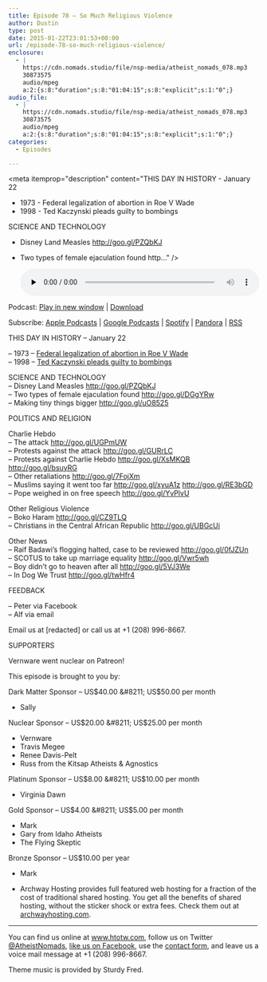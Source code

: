 ```yaml
---
title: Episode 78 – So Much Religious Violence
author: Dustin
type: post
date: 2015-01-22T23:01:53+00:00
url: /episode-78-so-much-religious-violence/
enclosure:
  - |
    https://cdn.nomads.studio/file/nsp-media/atheist_nomads_078.mp3
    30873575
    audio/mpeg
    a:2:{s:8:"duration";s:8:"01:04:15";s:8:"explicit";s:1:"0";}
audio_file:
  - |
    https://cdn.nomads.studio/file/nsp-media/atheist_nomads_078.mp3
    30873575
    audio/mpeg
    a:2:{s:8:"duration";s:8:"01:04:15";s:8:"explicit";s:1:"0";}
categories:
  - Episodes

---
```

<div itemscope itemtype="http://schema.org/AudioObject">
  <meta itemprop="name" content="Episode 78 &#8211; So Much Religious Violence" />
  
  <meta itemprop="uploadDate" content="2015-01-22T16:01:53-07:00" />
  
  <meta itemprop="encodingFormat" content="audio/mpeg" />
  
  <meta itemprop="duration" content="PT1H04M15S" />
  
  <meta itemprop="description" content="THIS DAY IN HISTORY - January 22

- 1973 - Federal legalization of abortion in Roe V Wade
- 1998 - Ted Kaczynski pleads guilty to bombings

SCIENCE AND TECHNOLOGY
- Disney Land Measles http://goo.gl/PZQbKJ
- Two types of female ejaculation found http..." />
  
  <meta itemprop="contentUrl" content="https://dts.podtrac.com/redirect.mp3/cdn.nomads.studio/file/nsp-media/atheist_nomads_078.mp3" />
  
  <meta itemprop="contentSize" content="29.4" />
  </p> 
  
  <div class="powerpress_player" id="powerpress_player_8333">
    <audio class="wp-audio-shortcode" id="audio-5160-77" preload="none" style="width: 100%;" controls="controls"><source type="audio/mpeg" src="https://dts.podtrac.com/redirect.mp3/cdn.nomads.studio/file/nsp-media/atheist_nomads_078.mp3?_=77" /><a href="https://dts.podtrac.com/redirect.mp3/cdn.nomads.studio/file/nsp-media/atheist_nomads_078.mp3">https://dts.podtrac.com/redirect.mp3/cdn.nomads.studio/file/nsp-media/atheist_nomads_078.mp3</a></audio>
  </div>
</div>

<p class="powerpress_links powerpress_links_mp3">
  Podcast: <a href="https://dts.podtrac.com/redirect.mp3/cdn.nomads.studio/file/nsp-media/atheist_nomads_078.mp3" class="powerpress_link_pinw" target="_blank" title="Play in new window" onclick="return powerpress_pinw('https://htotw.com/?powerpress_pinw=5160-podcast');" rel="nofollow">Play in new window</a> | <a href="https://dts.podtrac.com/redirect.mp3/cdn.nomads.studio/file/nsp-media/atheist_nomads_078.mp3" class="powerpress_link_d" title="Download" rel="nofollow" download="atheist_nomads_078.mp3">Download</a>
</p>

<p class="powerpress_links powerpress_subscribe_links">
  Subscribe: <a href="https://podcasts.apple.com/us/podcast/humanists-take-on-the-world/id530050098?mt=2&ls=1" class="powerpress_link_subscribe powerpress_link_subscribe_itunes" target="_blank" title="Subscribe on Apple Podcasts" rel="nofollow">Apple Podcasts</a> | <a href="https://www.google.com/podcasts?feed=aHR0cDovL2F0aGVpc3Rub21hZHMubGlic3luLmNvbS9yc3M%3D" class="powerpress_link_subscribe powerpress_link_subscribe_googleplay" target="_blank" title="Subscribe on Google Podcasts" rel="nofollow">Google Podcasts</a> | <a href="https://open.spotify.com/show/3LzK2xZGike6Tc1GEMtMbr?si=LieN9SNuTpq96smuaUsH8A" class="powerpress_link_subscribe powerpress_link_subscribe_spotify" target="_blank" title="Subscribe on Spotify" rel="nofollow">Spotify</a> | <a href="https://www.pandora.com/podcast/atheist-nomads/PC:10122?corr=62071012&part=ug" class="powerpress_link_subscribe powerpress_link_subscribe_pandora" target="_blank" title="Subscribe on Pandora" rel="nofollow">Pandora</a> | <a href="https://htotw.com/feed/podcast/" class="powerpress_link_subscribe powerpress_link_subscribe_rss" target="_blank" title="Subscribe via RSS" rel="nofollow">RSS</a>
</p>

THIS DAY IN HISTORY &#8211; January 22

&#8211; 1973 &#8211; <a href="http://www.history.com/this-day-in-history/roe-v-wade" target="_blank" rel="noopener">Federal legalization of abortion in Roe V Wade</a>  
&#8211; 1998 &#8211; <a href="http://www.history.com/this-day-in-history/ted-kaczynski-pleads-guilty-to-bombings" target="_blank" rel="noopener">Ted Kaczynski pleads guilty to bombings</a>

SCIENCE AND TECHNOLOGY  
&#8211; Disney Land Measles <a href="http://goo.gl/PZQbKJ" target="_blank" rel="noopener">http://goo.gl/PZQbKJ</a>  
&#8211; Two types of female ejaculation found <a href="http://goo.gl/DGgYRw" target="_blank" rel="noopener">http://goo.gl/DGgYRw</a>  
&#8211; Making tiny things bigger <a href="http://goo.gl/uO8525" target="_blank" rel="noopener">http://goo.gl/uO8525</a>

POLITICS AND RELIGION

Charlie Hebdo  
&#8211; The attack <a href="http://goo.gl/UGPmUW" target="_blank" rel="noopener">http://goo.gl/UGPmUW</a>  
&#8211; Protests against the attack <a href="http://goo.gl/GURrLC" target="_blank" rel="noopener">http://goo.gl/GURrLC</a>  
&#8211; Protests against Charlie Hebdo <a href="http://goo.gl/XsMKQB" target="_blank" rel="noopener">http://goo.gl/XsMKQB</a> <a href="http://goo.gl/bsuyRG" target="_blank" rel="noopener">http://goo.gl/bsuyRG</a>  
&#8211; Other retaliations <a href="http://goo.gl/7FojXm" target="_blank" rel="noopener">http://goo.gl/7FojXm</a>  
&#8211; Muslims saying it went too far <a href="http://goo.gl/xyuA1z" target="_blank" rel="noopener">http://goo.gl/xyuA1z</a> <a href="http://goo.gl/RE3bGD" target="_blank" rel="noopener">http://goo.gl/RE3bGD</a>  
&#8211; Pope weighed in on free speech <a href="http://goo.gl/YvPlvU" target="_blank" rel="noopener">http://goo.gl/YvPlvU</a>

Other Religious Violence  
&#8211; Boko Haram <a href="http://goo.gl/CZ9TLQ" target="_blank" rel="noopener">http://goo.gl/CZ9TLQ</a>  
&#8211; Christians in the Central African Republic <a href="http://goo.gl/UBGcUi" target="_blank" rel="noopener">http://goo.gl/UBGcUi</a>

Other News  
&#8211; Raif Badawi’s flogging halted, case to be reviewed <a href="http://goo.gl/0fJZUn" target="_blank" rel="noopener">http://goo.gl/0fJZUn</a>  
&#8211; SCOTUS to take up marriage equality <a href="http://goo.gl/Vwr5wh" target="_blank" rel="noopener">http://goo.gl/Vwr5wh</a>  
&#8211; Boy didn&#8217;t go to heaven after all <a href="http://goo.gl/5VJ3We" target="_blank" rel="noopener">http://goo.gl/5VJ3We</a>  
&#8211; In Dog We Trust <a href="http://goo.gl/twHfr4" target="_blank" rel="noopener">http://goo.gl/twHfr4</a>

FEEDBACK

&#8211; Peter via Facebook  
&#8211; Alf via email

Email us at [redacted] or call us at +1 (208) 996-8667.

SUPPORTERS

Vernware went nuclear on Patreon!

This episode is brought to you by:

Dark Matter Sponsor &#8211; US$40.00 &#8211; US$50.00 per month  
* Sally

Nuclear Sponsor &#8211; US$20.00 &#8211; US$25.00 per month  
* Vernware  
* Travis Megee  
* Renee Davis-Pelt  
* Russ from the Kitsap Atheists & Agnostics

Platinum Sponsor – US$8.00 &#8211; US$10.00 per month  
* Virginia Dawn

Gold Sponsor – US$4.00 &#8211; US$5.00 per month  
* Mark  
* Gary from Idaho Atheists  
* The Flying Skeptic

Bronze Sponsor &#8211; US$10.00 per year  
* Mark

* Archway Hosting provides full featured web hosting for a fraction of the cost of traditional shared hosting. You get all the benefits of shared hosting, without the sticker shock or extra fees. Check them out at <a href="http://archwayhosting.com/" target="_blank" rel="noopener">archwayhosting.com</a>.

<hr width="500" />

You can find us online at <a href="https://www.htotw.com/" target="_blank" rel="noopener">www.htotw.com</a>, follow us on Twitter <a href="https://htotw.com/twitter" target="_blank" rel="noopener">@AtheistNomads</a>, <a href="https://htotw.com/facebook" target="_blank" rel="noopener">like us on Facebook</a>, use the [contact form](https://htotw.com/contact), and leave us a voice mail message at +1 (208) 996-8667.

Theme music is provided by Sturdy Fred.